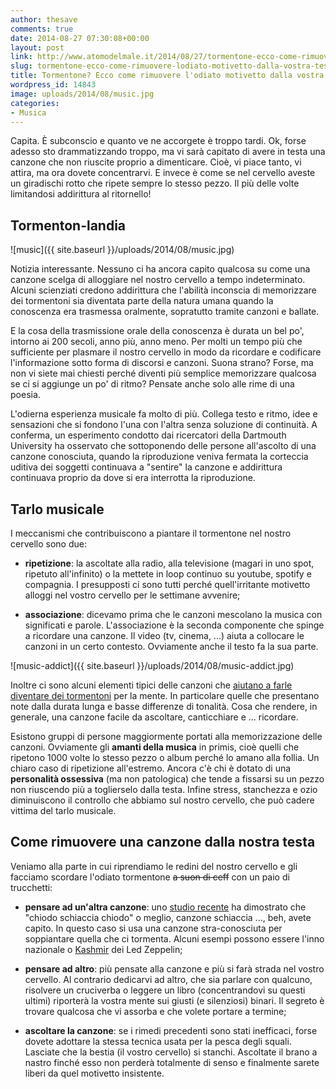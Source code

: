 ```yaml
---
author: thesave
comments: true
date: 2014-08-27 07:30:08+00:00
layout: post
link: http://www.atomodelmale.it/2014/08/27/tormentone-ecco-come-rimuovere-lodiato-motivetto-dalla-vostra-testa/
slug: tormentone-ecco-come-rimuovere-lodiato-motivetto-dalla-vostra-testa
title: Tormentone? Ecco come rimuovere l'odiato motivetto dalla vostra testa
wordpress_id: 14843
image: uploads/2014/08/music.jpg
categories:
- Musica
---
```


Capita. È subconscio e quanto ve ne accorgete è troppo tardi. Ok, forse adesso sto drammatizzando troppo, ma vi sarà capitato di avere in testa una canzone che non riuscite proprio a dimenticare. Cioè, vi piace tanto, vi attira, ma ora dovete concentrarvi. E invece è come se nel cervello aveste un giradischi rotto che ripete sempre lo stesso pezzo. Il più delle volte limitandosi addirittura al ritornello!

## Tormenton-landia

![music]({{ site.baseurl }}/uploads/2014/08/music.jpg)

Notizia interessante. Nessuno ci ha ancora capito qualcosa su come una canzone scelga di alloggiare nel nostro cervello a tempo indeterminato. Alcuni scienziati credono addirittura che l'abilità inconscia di memorizzare dei tormentoni sia diventata parte della natura umana quando la conoscenza era trasmessa oralmente, sopratutto tramite canzoni e ballate.

E la cosa della trasmissione orale della conoscenza è durata un bel po', intorno ai 200 secoli, anno più, anno meno. Per molti un tempo più che sufficiente per plasmare il nostro cervello in modo da ricordare e codificare l'informazione sotto forma di discorsi e canzoni. Suona strano? Forse, ma non vi siete mai chiesti perché diventi più semplice memorizzare qualcosa se ci si aggiunge un po' di ritmo? Pensate anche solo alle rime di una poesia.

L'odierna esperienza musicale fa molto di più. Collega testo e ritmo, idee e sensazioni che si fondono l'una con l'altra senza soluzione di continuità. A conferma, un esperimento condotto dai ricercatori della Dartmouth University ha osservato che sottoponendo delle persone all'ascolto di una canzone conosciuta, quando la riproduzione veniva fermata la corteccia uditiva dei soggetti continuava a "sentire" la canzone e addirittura continuava proprio da dove si era interrotta la riproduzione.

## Tarlo musicale

I meccanismi che contribuiscono a piantare il tormentone nel nostro cervello sono due:

  * **ripetizione**: la ascoltate alla radio, alla televisione (magari in uno spot, ripetuto all'infinito) o la mettete in loop continuo su youtube, spotify e compagnia. I presupposti ci sono tutti perché quell'irritante motivetto alloggi nel vostro cervello per le settimane avvenire;

  * **associazione**: dicevamo prima che le canzoni mescolano la musica con significati e parole. L'associazione è la seconda componente che spinge a ricordare una canzone. Il video (tv, cinema, ...) aiuta a collocare le canzoni in un certo contesto. Ovviamente anche il testo fa la sua parte.

![music-addict]({{ site.baseurl }}/uploads/2014/08/music-addict.jpg)

Inoltre ci sono alcuni elementi tipici delle canzoni che [aiutano a farle diventare dei tormentoni](http://www.sciencefriday.com/blogs/05/28/2014/why-do-songs-get-stuck-in-our-heads.html?series=28) per la mente. In particolare quelle che presentano note dalla durata lunga e basse differenze di tonalità. Cosa che rendere, in generale, una canzone facile da ascoltare, canticchiare e ... ricordare.

Esistono gruppi di persone maggiormente portati alla memorizzazione delle canzoni. Ovviamente gli **amanti della musica** in primis, cioè quelli che ripetono 1000 volte lo stesso pezzo o album perché lo amano alla follia. Un chiaro caso di ripetizione all'estremo. Ancora c'è chi è dotato di una **personalità ossessiva** (ma non patologica) che tende a fissarsi su un pezzo non riuscendo più a toglierselo dalla testa. Infine stress, stanchezza e ozio diminuiscono il controllo che abbiamo sul nostro cervello, che può cadere vittima del tarlo musicale.

## Come rimuovere una canzone dalla nostra testa

Veniamo alla parte in cui riprendiamo le redini del nostro cervello e gli facciamo scordare l'odiato tormentone <del>a suon di ceff</del> con un paio di trucchetti:

  * **pensare ad un'altra canzone**: uno [studio recente](http://www.plosone.org/article/info%3Adoi%2F10.1371%2Fjournal.pone.0086170) ha dimostrato che "chiodo schiaccia chiodo" o meglio, canzone schiaccia ..., beh, avete capito. In questo caso si usa una canzone stra-conosciuta per soppiantare quella che ci tormenta. Alcuni esempi possono essere l'inno nazionale o [Kashmir](https://www.youtube.com/watch?v=sfR_HWMzgyc) dei Led Zeppelin;

  * **pensare ad altro**: più pensate alla canzone e più si farà strada nel vostro cervello. Al contrario dedicarvi ad altro, che sia parlare con qualcuno, risolvere un cruciverba o leggere un libro (concentrandovi su questi ultimi) riporterà la vostra mente sui giusti (e silenziosi) binari. Il segreto è trovare qualcosa che vi assorba e che volete portare a termine;

  * **ascoltare la canzone**: se i rimedi precedenti sono stati inefficaci, forse dovete adottare la stessa tecnica usata per la pesca degli squali. Lasciate che la bestia (il vostro cervello) si stanchi. Ascoltate il brano a nastro finché esso non perderà totalmente di senso e finalmente sarete liberi da quel motivetto insistente.

